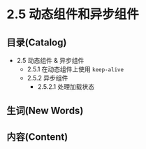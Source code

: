 # 2.5 动态组件和异步组件


## 目录(Catalog)
- 2.5 动态组件 & 异步组件
    + 2.5.1 在动态组件上使用 `keep-alive`
    + 2.5.2 异步组件
        - 2.5.2.1 处理加载状态



## 生词(New Words)




## 内容(Content)
